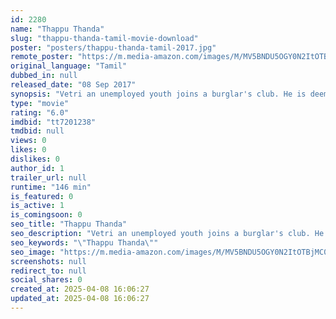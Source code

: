 ```yaml
---
id: 2280
name: "Thappu Thanda"
slug: "thappu-thanda-tamil-movie-download"
poster: "posters/thappu-thanda-tamil-2017.jpg"
remote_poster: "https://m.media-amazon.com/images/M/MV5BNDU5OGY0N2ItOTBjMC00MWQ2LWEwYzYtYzkyMjc3M2Y5MmNmXkEyXkFqcGdeQXVyNDU3MzA3MDg@._V1_SX300.jpg"
original_language: "Tamil"
dubbed_in: null
released_date: "08 Sep 2017"
synopsis: "Vetri an unemployed youth joins a burglar's club. He is deemed a dud who is used anyway in their one last robbery of Rs 5 crores from an Ex-MLA."
type: "movie"
rating: "6.0"
imdbid: "tt7201238"
tmdbid: null
views: 0
likes: 0
dislikes: 0
author_id: 1
trailer_url: null
runtime: "146 min"
is_featured: 0
is_active: 1
is_comingsoon: 0
seo_title: "Thappu Thanda"
seo_description: "Vetri an unemployed youth joins a burglar's club. He is deemed a dud who is used anyway in their one last robbery of Rs 5 crores from an Ex-MLA."
seo_keywords: "\"Thappu Thanda\""
seo_image: "https://m.media-amazon.com/images/M/MV5BNDU5OGY0N2ItOTBjMC00MWQ2LWEwYzYtYzkyMjc3M2Y5MmNmXkEyXkFqcGdeQXVyNDU3MzA3MDg@._V1_SX300.jpg"
screenshots: null
redirect_to: null
social_shares: 0
created_at: 2025-04-08 16:06:27
updated_at: 2025-04-08 16:06:27
---
```


